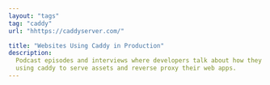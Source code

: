 ```yaml
---
layout: "tags"
tag: "caddy"
url: "hhttps://caddyserver.com/"

title: "Websites Using Caddy in Production"
description:
  Podcast episodes and interviews where developers talk about how they are
  using caddy to serve assets and reverse proxy their web apps.
---
```

